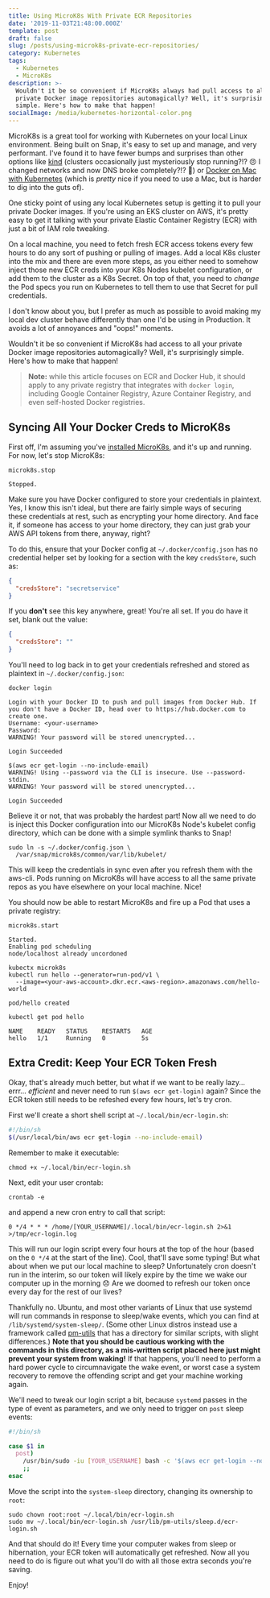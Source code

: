 ```yaml
---
title: Using MicroK8s With Private ECR Repositories
date: '2019-11-03T21:48:00.000Z'
template: post
draft: false
slug: /posts/using-microk8s-private-ecr-repositories/
category: Kubernetes
tags:
  - Kubernetes
  - MicroK8s
description: >-
  Wouldn't it be so convenient if MicroK8s always had pull access to all your
  private Docker image repositories automagically? Well, it's surprisingly
  simple. Here's how to make that happen!
socialImage: /media/kubernetes-horizontal-color.png
---
```

MicroK8s is a great tool for working with Kubernetes on your local Linux environment.
Being built on Snap, it's easy to set up and manage, and very performant. I've found it to have fewer
bumps and surprises than other options like [kind](https://kind.sigs.k8s.io/)
(clusters occasionally just mysteriously stop running?!? 😠 I changed networks and now DNS broke completely?!? 🤬) or
[Docker on Mac with Kubernetes](https://www.docker.com/blog/docker-mac-kubernetes/)
(which is *pretty* nice if you need to use a Mac, but is harder to dig
into the guts of).

One sticky point of using any local Kubernetes setup is getting it to pull your
private Docker images. If you're using an EKS cluster on AWS, it's pretty easy to get it
talking with your private Elastic Container Registry (ECR) with just a bit of IAM role tweaking.

On a local machine, you need to fetch fresh ECR access tokens every few hours to do any
sort of pushing or pulling of images. Add a local K8s cluster into the mix and
there are even more steps, as you either need
to somehow inject those new ECR creds into your K8s Nodes kubelet configuration, or add
them to the cluster as a K8s Secret. On top of that, you need to *change* the Pod
specs you run on Kubernetes to tell them to use that Secret for pull credentials.

I don't know about you, but I prefer as much as possible to avoid making my
local dev cluster behave differently than
one I'd be using in Production. It avoids a lot of annoyances and "oops!" moments.

Wouldn't it be so convenient if MicroK8s had access to all your private Docker image
repositories automagically? Well, it's surprisingly simple. Here's how to
make that happen!

> **Note:** while this article focuses on ECR and Docker Hub, it should apply
to any private registry that integrates with `docker login`, including
Google Container Registry, Azure Container Registry, and even self-hosted Docker registries.

## Syncing All Your Docker Creds to MicroK8s

First off, I'm assuming you've [installed MicroK8s](https://microk8s.io/docs/),
and it's up and running. For now, let's stop MicroK8s:

```bash{outputLines: 2-3}
microk8s.stop

Stopped.
```

Make sure you have Docker configured to store your credentials in plaintext. Yes,
I know this isn't ideal, but there are fairly simple ways of securing these credentials
at rest, such as encrypting your home directory. And face it, if someone has access
to your home directory, they can just grab your AWS API tokens from there, anyway, right?

To do this, ensure that your Docker config at `~/.docker/config.json` has no
credential helper set by looking for a section with the key `credsStore`, such as:

```json
{
  "credsStore": "secretservice"
}
```

If you **don't** see this key anywhere, great! You're all set. If you do have it set, blank out the value:

```json
{
  "credsStore": ""
}
```

You'll need to log back in to get your credentials refreshed and stored as plaintext
in `~/.docker/config.json`:

```bash{outputLines: 2-9,11-15}
docker login

Login with your Docker ID to push and pull images from Docker Hub. If you don't have a Docker ID, head over to https://hub.docker.com to create one.
Username: <your-username>
Password:
WARNING! Your password will be stored unencrypted...

Login Succeeded

$(aws ecr get-login --no-include-email)
WARNING! Using --password via the CLI is insecure. Use --password-stdin.
WARNING! Your password will be stored unencrypted...

Login Succeeded
```

Believe it or not, that was probably the hardest part! Now all we need to do is inject
this Docker configuration into our MicroK8s Node's kubelet config directory, which can
be done with a simple symlink thanks to Snap!

```bash{outputLines: 2}
sudo ln -s ~/.docker/config.json \
  /var/snap/microk8s/common/var/lib/kubelet/
```

This will keep the credentials in sync even after you refresh them with the
aws-cli. Pods running on MicroK8s will have access to all the same private repos
as you have elsewhere on your local machine. Nice!

You should now be able to restart MicroK8s and fire up a Pod that uses a private registry:

```bash{outputLines: 2-6,9-12,14-16}
microk8s.start

Started.
Enabling pod scheduling
node/localhost already uncordoned

kubectx microk8s
kubectl run hello --generator=run-pod/v1 \
  --image=<your-aws-account>.dkr.ecr.<aws-region>.amazonaws.com/hello-world

pod/hello created

kubectl get pod hello

NAME    READY   STATUS    RESTARTS   AGE
hello   1/1     Running   0          5s
```

## Extra Credit: Keep Your ECR Token Fresh

Okay, that's already much better, but what if we want to be really lazy... errr... *efficient* and never need to run `$(aws ecr get-login)` again? Since the ECR token still needs to be refeshed every few hours, let's try cron. 

First we'll create a short shell script at `~/.local/bin/ecr-login.sh`:

```bash
#!/bin/sh
$(/usr/local/bin/aws ecr get-login --no-include-email)
```

Remember to make it executable:

```bash{outputLines: 2}
chmod +x ~/.local/bin/ecr-login.sh
```

Next, edit your user crontab:

```bash{outputLines: 2}
crontab -e
```

and append a new cron entry to call that script:

```text
0 */4 * * * /home/[YOUR_USERNAME]/.local/bin/ecr-login.sh 2>&1 >/tmp/ecr-login.log
```

This will run our login script every four hours at the top of the hour (based on the `0 */4` at the start of the line). Cool, that'll save some typing! But what about when we put our local machine to sleep? Unfortunately cron doesn't run in the interim, so our token will likely expire by the time we wake our computer up in the morning 😞 Are we doomed to refresh our token once every day for the rest of our lives?

Thankfully no. Ubuntu, and most other variants of Linux that use systemd will run commands in response to sleep/wake events, which you can find at `/lib/systemd/system-sleep/`. (Some other Linux distros instead use a framework called [pm-utils](https://pm-utils.freedesktop.org/wiki/) that has a directory for similar scripts, with slight differences.) **Note that you should be cautious working with the commands in this directory, as a mis-written script placed here just might prevent your system from waking!** If that happens, you'll need to perform a hard power cycle to circumnavigate the wake event, or worst case a system recovery to remove the offending script and get your machine working again.

We'll need to tweak our login script a bit, because `systemd` passes in the type of event as parameters, and we only need to trigger on `post` sleep events:

```bash
#!/bin/sh

case $1 in
  post)
    /usr/bin/sudo -iu [YOUR_USERNAME] bash -c '$(aws ecr get-login --no-include-email)' >> /tmp/ecr-login.log
    ;;
esac
```

Move the script into the `system-sleep` directory, changing its ownership to `root`:

```bash{outputLines: 3}
sudo chown root:root ~/.local/bin/ecr-login.sh
sudo mv ~/.local/bin/ecr-login.sh /usr/lib/pm-utils/sleep.d/ecr-login.sh
```

And that should do it! Every time your computer wakes from sleep or hibernation, your ECR token will automatically get refreshed. Now all you need to do is figure out what you'll do with all those extra seconds you're saving.

Enjoy!
